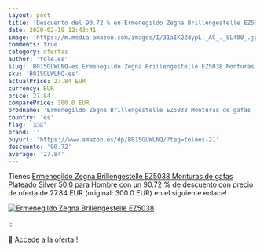 ```yaml
---
layout: post
title: 'Descuento del 90.72 % en Ermenegildo Zegna Brillengestelle EZ5038'
date: 2020-02-19 12:43:41
image: 'https://m.media-amazon.com/images/I/31aIKQZdypL._AC_._SL400_.jpg'
comments: true
category: ofertas
author: 'tole.es'
slug: 'B015GLWLNQ-es Ermenegildo Zegna Brillengestelle EZ5038 Monturas de gafas...'
sku: 'B015GLWLNQ-es'
actualPrice: 27.84 EUR
currency: EUR
price: 27.84
comparePrice: 300.0 EUR
prodname: 'Ermenegildo Zegna Brillengestelle EZ5038 Monturas de gafas  Plateado  Silver   50.0 para Hombre'
country: 'es'
flag: '🇪🇸'
brand: ''
buyurl: 'https://www.amazon.es/dp/B015GLWLNQ/?tag=tolees-21'
descuento: '90.72'
average: '27.84'
---
```


Tienes [Ermenegildo Zegna Brillengestelle EZ5038 Monturas de gafas  Plateado  Silver   50.0 para Hombre](https://www.amazon.es/dp/B015GLWLNQ/?tag=tolees-21) con un 90.72 % de descuento con precio de oferta de 27.84 EUR (original: 300.0 EUR) en el siguiente enlace!

[![Ermenegildo Zegna Brillengestelle EZ5038](https://m.media-amazon.com/images/I/31aIKQZdypL._AC_._SL400_.jpg)](https://www.amazon.es/dp/B015GLWLNQ/?tag=tolees-21)

ℹ️:


[🛒 Accede a la oferta!!](https://www.amazon.es/dp/B015GLWLNQ/?tag=tolees-21)
